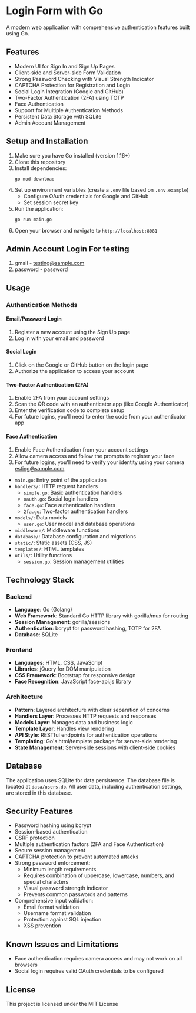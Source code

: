 # Login Form with Go

A modern web application with comprehensive authentication features built using Go.

## Features

- Modern UI for Sign In and Sign Up Pages
- Client-side and Server-side Form Validation
- Strong Password Checking with Visual Strength Indicator
- CAPTCHA Protection for Registration and Login
- Social Login Integration (Google and GitHub)
- Two-Factor Authentication (2FA) using TOTP
- Face Authentication
- Support for Multiple Authentication Methods
- Persistent Data Storage with SQLite
- Admin Account Management

## Setup and Installation

1. Make sure you have Go installed (version 1.16+)
2. Clone this repository
3. Install dependencies:
   ```
   go mod download
   ```
4. Set up environment variables (create a `.env` file based on `.env.example`)
   - Configure OAuth credentials for Google and GitHub
   - Set session secret key
5. Run the application:
   ```
   go run main.go
   ```
6. Open your browser and navigate to `http://localhost:8081`

## Admin Account Login For testing

1. gmail - testing@sample.com
2. password - password

## Usage

### Authentication Methods

#### Email/Password Login
1. Register a new account using the Sign Up page
2. Log in with your email and password

#### Social Login
1. Click on the Google or GitHub button on the login page
2. Authorize the application to access your account

#### Two-Factor Authentication (2FA)
1. Enable 2FA from your account settings
2. Scan the QR code with an authenticator app (like Google Authenticator)
3. Enter the verification code to complete setup
4. For future logins, you'll need to enter the code from your authenticator app

#### Face Authentication
1. Enable Face Authentication from your account settings
2. Allow camera access and follow the prompts to register your face
3. For future logins, you'll need to verify your identity using your camera
esting@sample.com
- `main.go`: Entry point of the application
- `handlers/`: HTTP request handlers
  - `simple.go`: Basic authentication handlers
  - `oauth.go`: Social login handlers
  - `face.go`: Face authentication handlers
  - `2fa.go`: Two-factor authentication handlers
- `models/`: Data models
  - `user.go`: User model and database operations
- `middleware/`: Middleware functions
- `database/`: Database configuration and migrations
- `static/`: Static assets (CSS, JS)
- `templates/`: HTML templates
- `utils/`: Utility functions
  - `session.go`: Session management utilities

## Technology Stack

### Backend
- **Language**: Go (Golang)
- **Web Framework**: Standard Go HTTP library with gorilla/mux for routing
- **Session Management**: gorilla/sessions
- **Authentication**: bcrypt for password hashing, TOTP for 2FA
- **Database**: SQLite 

### Frontend
- **Languages**: HTML, CSS, JavaScript
- **Libraries**: jQuery for DOM manipulation
- **CSS Framework**: Bootstrap for responsive design
- **Face Recognition**: JavaScript face-api.js library

### Architecture
- **Pattern**: Layered architecture with clear separation of concerns
- **Handlers Layer**: Processes HTTP requests and responses
- **Models Layer**: Manages data and business logic
- **Template Layer**: Handles view rendering
- **API Style**: RESTful endpoints for authentication operations
- **Templating**: Go's html/template package for server-side rendering
- **State Management**: Server-side sessions with client-side cookies

## Database

The application uses SQLite for data persistence. The database file is located at `data/users.db`. All user data, including authentication settings, are stored in this database.

## Security Features

- Password hashing using bcrypt
- Session-based authentication
- CSRF protection
- Multiple authentication factors (2FA and Face Authentication)
- Secure session management
- CAPTCHA protection to prevent automated attacks
- Strong password enforcement:
  - Minimum length requirements
  - Requires combination of uppercase, lowercase, numbers, and special characters
  - Visual password strength indicator
  - Prevents common passwords and patterns
- Comprehensive input validation:
  - Email format validation
  - Username format validation
  - Protection against SQL injection
  - XSS prevention

## Known Issues and Limitations

- Face authentication requires camera access and may not work on all browsers
- Social login requires valid OAuth credentials to be configured

## License

This project is licensed under the MIT License